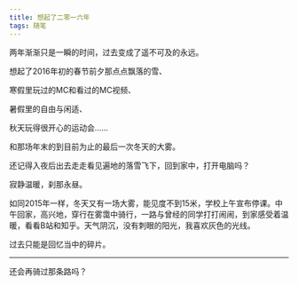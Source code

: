 ```yaml
---
title: 想起了二零一六年
tags: 随笔
---
```


两年渐渐只是一瞬的时间，过去变成了遥不可及的永远。

<!--more-->

想起了2016年初的春节前夕那点点飘落的雪、

寒假里玩过的MC和看过的MC视频、

暑假里的自由与闲适、

秋天玩得很开心的运动会……

和那场年末的到目前为止的最后一次冬天的大雾。

还记得入夜后出去走走看见遍地的落雪飞下，回到家中，打开电脑吗？

寂静温暖，刹那永昼。

如同2015年一样，冬天又有一场大雾，能见度不到15米，学校上午宣布停课。中午回家，高兴地，穿行在雾霭中骑行，一路与曾经的同学打打闹闹，到家感受着温暖，看看B站和知乎。天气阴沉，没有刺眼的阳光，我喜欢灰色的光线。

过去只能是回忆当中的碎片。

---

还会再骑过那条路吗？